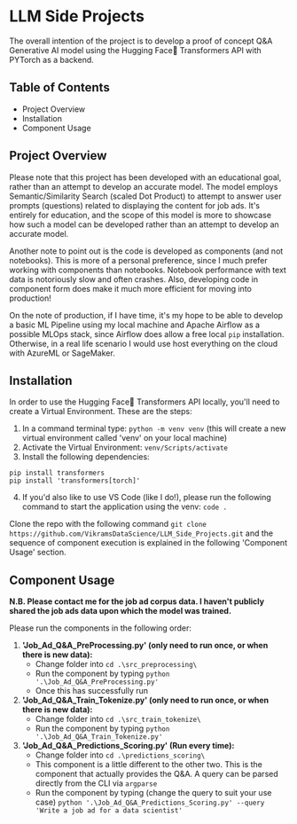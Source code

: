 # LLM Side Projects
The overall intention of the project is to develop a proof of concept Q&A Generative AI model using the Hugging Face🤗 Transformers API with PYTorch as a backend.

## Table of Contents
- Project Overview
- Installation
- Component Usage

## Project Overview
Please note that this project has been developed with an educational goal, rather than an attempt to develop an accurate model. The model employs Semantic/Similarity Search (scaled Dot Product) to attempt to answer user prompts (questions) related to displaying the content for job ads. It's entirely for education, and the scope of this model is more to showcase how such a model can be developed rather than an attempt to develop an accurate model.

Another note to point out is the code is developed as components (and not notebooks). This is more of a personal preference, since I much prefer working with components than notebooks. Notebook performance with text data is notoriously slow and often crashes. Also, developing code in component form does make it much more efficient for moving into production!

On the note of production, if I have time, it's my hope to be able to develop a basic ML Pipeline using my local machine and Apache Airflow as a possible MLOps stack, since Airflow does allow a free local `pip` installation. Otherwise, in a real life scenario I would use host everything on the cloud with AzureML or SageMaker.

## Installation
In order to use the Hugging Face🤗 Transformers API locally, you'll need to create a Virtual Environment. These are the steps:
1. In a command terminal type: `python -m venv venv` (this will create a new virtual environment called 'venv' on your local machine)
2. Activate the Virtual Environment: `venv/Scripts/activate`
3. Install the following dependencies:
```
pip install transformers
pip install 'transformers[torch]'
```
4. If you'd also like to use VS Code (like I do!), please run the following command to start the application using the venv: `code .`

Clone the repo with the following command `git clone https://github.com/VikramsDataScience/LLM_Side_Projects.git` and the sequence of component execution is explained in the following 'Component Usage' section.

## Component Usage
**N.B. Please contact me for the job ad corpus data. I haven't publicly shared the job ads data upon which the model was trained.**

Please run the components in the following order:
1. **'Job_Ad_Q&A_PreProcessing.py' (only need to run once, or when there is new data):** 
    - Change folder into `cd .\src_preprocessing\`
    - Run the component by typing `python '.\Job_Ad_Q&A_PreProcessing.py'`
    - Once this has successfully run 
2. **'Job_Ad_Q&A_Train_Tokenize.py' (only need to run once, or when there is new data):**
    - Change folder into `cd .\src_train_tokenize\`
    - Run the component by typing `python '.\Job_Ad_Q&A_Train_Tokenize.py'`
3. **'Job_Ad_Q&A_Predictions_Scoring.py' (Run every time):**
    - Change folder into `cd .\predictions_scoring\`
    - This component is a little different to the other two. This is the component that actually provides the Q&A. A query can be parsed directly from the CLI via `argparse`
    - Run the component by typing (change the query to suit your use case) `python '.\Job_Ad_Q&A_Predictions_Scoring.py' --query 'Write a job ad for a data scientist'`
